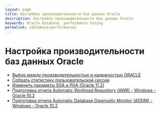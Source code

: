 ```yaml
---
layout: page
title: Настройка производительности баз данных Oracle
description: Настройка производительности баз данных Oracle
keywords: Oracle Database, performance tuning
permalink: /database/performance/
---
```


# Настройка производительности баз данных Oracle

<ul>
    <li>
        <a href="/database/performance/performance-or-reliability/">Выбор между производительностью и надежностью ОRАСLЕ</a>
    </li>
    <li>
        <a href="/database/performance/collect-session-statistics/">Собрать статистику пользовательской сессии</a>
    </li>
     <li>
        <a href="/database/performance/change-sga-pga-values/">Изменить параметы SGA и PGA (Oracle 11.2)</a>
    </li>
     <li>
        <a href="/database/performance/awr/">Подготовка отчета Automatic Workload Repository (AWR) - Windows - Oracle 10.2</a>
    </li>
     <li>
        <a href="/database/performance/addm/">Подготовка отчета Automatic Database Diagnostic Monitor (ADDM) - Windows - Oracle 10.2</a>
    </li>
</ul>
